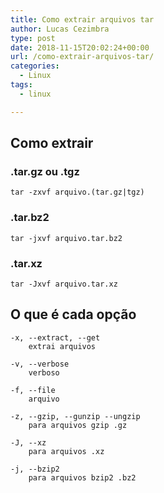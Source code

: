 ```yaml
---
title: Como extrair arquivos tar
author: Lucas Cezimbra
type: post
date: 2018-11-15T20:02:24+00:00
url: /como-extrair-arquivos-tar/
categories:
  - Linux
tags:
  - linux

---
```

## Como extrair

### **.tar.gz ou .tgz**

<pre class="wp-block-code"><code>tar -zxvf arquivo.(tar.gz|tgz)</code></pre>

### .tar.bz2

<pre class="wp-block-code"><code>tar -jxvf arquivo.tar.bz2</code></pre>

### .tar.xz

<pre class="wp-block-code"><code>tar -Jxvf arquivo.tar.xz</code></pre>

## O que é cada opção

<pre class="wp-block-code"><code>-x, --extract, --get
    extrai arquivos

-v, --verbose
    verboso

-f, --file
    arquivo

-z, --gzip, --gunzip --ungzip
    para arquivos gzip .gz

-J, --xz
    para arquivos .xz

-j, --bzip2
    para arquivos bzip2 .bz2</code></pre>